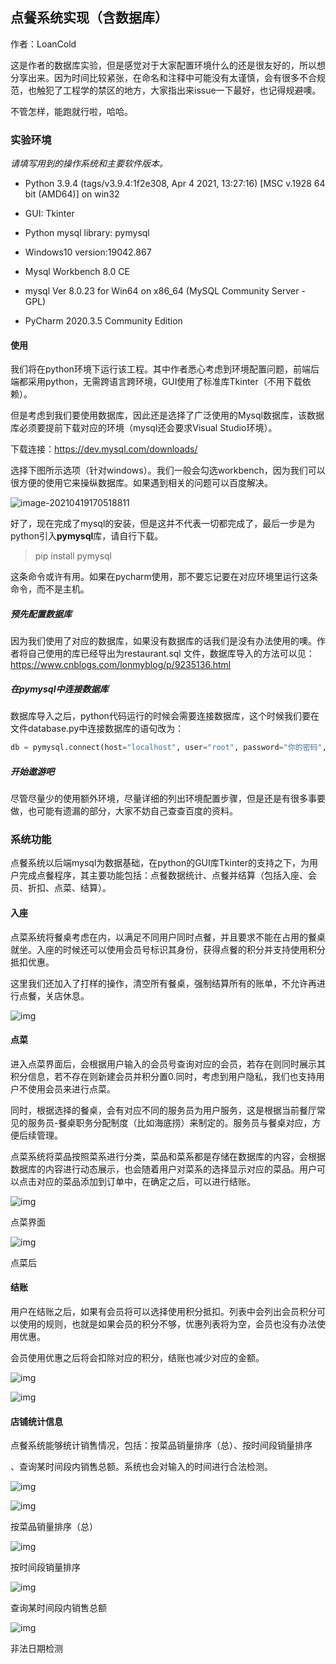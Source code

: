 ## 点餐系统实现（含数据库）

作者：LoanCold

这是作者的数据库实验，但是感觉对于大家配置环境什么的还是很友好的，所以想分享出来。因为时间比较紧张，在命名和注释中可能没有太谨慎，会有很多不合规范，也触犯了工程学的禁区的地方，大家指出来issue一下最好，也记得规避噢。

不管怎样，能跑就行啦，哈哈。

### 实验环境

*请填写用到的操作系统和主要软件版本。*

- Python 3.9.4 (tags/v3.9.4:1f2e308, Apr  4 2021, 13:27:16) [MSC v.1928 64 bit (AMD64)] on win32


- GUI: Tkinter


- Python mysql library: pymysql


- Windows10 version:19042.867


- Mysql Workbench 8.0 CE


- mysql  Ver 8.0.23 for Win64 on x86_64 (MySQL Community Server - GPL)


- PyCharm 2020.3.5 Community Edition


 

#### 使用

我们将在python环境下运行该工程。其中作者悉心考虑到环境配置问题，前端后端都采用python，无需跨语言跨环境，GUI使用了标准库Tkinter（不用下载依赖）。

但是考虑到我们要使用数据库，因此还是选择了广泛使用的Mysql数据库，该数据库必须要提前下载对应的环境（mysql还会要求Visual Studio环境）。

下载连接：https://dev.mysql.com/downloads/

选择下图所示选项（针对windows）。我们一般会勾选workbench，因为我们可以很方便的使用它来操纵数据库。如果遇到相关的问题可以百度解决。

![image-20210419170518811](image-20210419170518811.png)

好了，现在完成了mysql的安装，但是这并不代表一切都完成了，最后一步是为python引入**pymysql**库，请自行下载。

>pip install pymysql

这条命令或许有用。如果在pycharm使用，那不要忘记要在对应环境里运行这条命令，而不是主机。

##### 预先配置数据库

因为我们使用了对应的数据库，如果没有数据库的话我们是没有办法使用的噢。作者将自己使用的库已经导出为restaurant.sql 文件，数据库导入的方法可以见：https://www.cnblogs.com/lonmyblog/p/9235136.html

##### 在pymysql中连接数据库

数据库导入之后，python代码运行的时候会需要连接数据库，这个时候我们要在文件database.py中连接数据库的语句改为：

```python
db = pymysql.connect(host="localhost", user="root", password="你的密码", db="restaurant", charset="utf8")
```

##### 开始遨游吧

尽管尽量少的使用额外环境，尽量详细的列出环境配置步骤，但是还是有很多事要做，也可能有遗漏的部分，大家不妨自己查查百度的资料。

### 系统功能

点餐系统以后端mysql为数据基础，在python的GUI库Tkinter的支持之下，为用户完成点餐程序，其主要功能包括：点餐数据统计、点餐并结算（包括入座、会员、折扣、点菜、结算）。

#### 入座

点菜系统将餐桌考虑在内，以满足不同用户同时点餐，并且要求不能在占用的餐桌就坐。入座的时候还可以使用会员号标识其身份，获得点餐的积分并支持使用积分抵扣优惠。

这里我们还加入了打样的操作，清空所有餐桌，强制结算所有的账单，不允许再进行点餐，关店休息。

![img](wps1.jpg) 

#### 点菜

进入点菜界面后，会根据用户输入的会员号查询对应的会员，若存在则同时展示其积分信息，若不存在则新建会员并积分置0.同时，考虑到用户隐私，我们也支持用户不使用会员来进行点菜。

同时，根据选择的餐桌，会有对应不同的服务员为用户服务，这是根据当前餐厅常见的服务员-餐桌职务分配制度（比如海底捞）来制定的。服务员与餐桌对应，方便后续管理。

点菜系统将菜品按照菜系进行分类，菜品和菜系都是存储在数据库的内容，会根据数据库的内容进行动态展示，也会随着用户对菜系的选择显示对应的菜品。用户可以点击对应的菜品添加到订单中，在确定之后，可以进行结账。

 

 

![img](wps2.jpg) 

点菜界面

![img](wps3.jpg) 

点菜后

####  结账

用户在结账之后，如果有会员将可以选择使用积分抵扣。列表中会列出会员积分可以使用的规则，也就是如果会员的积分不够，优惠列表将为空，会员也没有办法使用优惠。

会员使用优惠之后将会扣除对应的积分，结账也减少对应的金额。

![img](wps4.jpg) 

![img](wps5.jpg) 

 

#### 店铺统计信息

点餐系统能够统计销售情况，包括：按菜品销量排序（总）、按时间段销量排序

、查询某时间段内销售总额。系统也会对输入的时间进行合法检测。

 

![img](wps6.jpg) 

![img](wps7.jpg) 

按菜品销量排序（总）

![img](wps8.jpg) 

按时间段销量排序

![img](wps9.jpg) 

查询某时间段内销售总额

![img](wps10.jpg) 

非法日期检测
